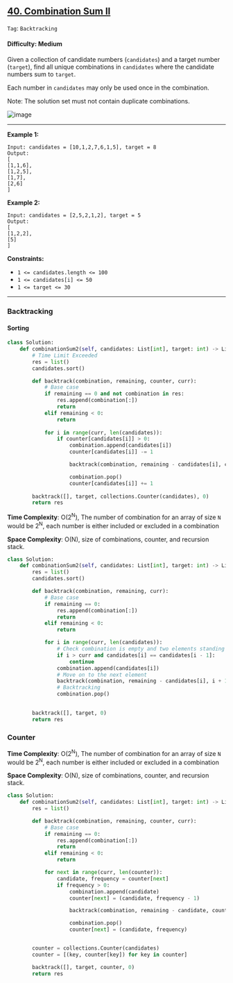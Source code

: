 ## [40. Combination Sum II](https://leetcode.com/problems/combination-sum-ii/)

```Tag```: ```Backtracking```

#### Difficulty: Medium

Given a collection of candidate numbers (```candidates```) and a target number (```target```), find all unique combinations in ```candidates``` where the candidate numbers sum to ```target```.

Each number in ```candidates``` may only be used once in the combination.

Note: The solution set must not contain duplicate combinations.

![image](https://user-images.githubusercontent.com/35042430/218571187-87c66f30-da2f-4895-9451-862808d31c92.png)

---

__Example 1:__
```
Input: candidates = [10,1,2,7,6,1,5], target = 8
Output: 
[
[1,1,6],
[1,2,5],
[1,7],
[2,6]
]
```

__Example 2:__
```
Input: candidates = [2,5,2,1,2], target = 5
Output: 
[
[1,2,2],
[5]
]
```

__Constraints:__

- ```1 <= candidates.length <= 100```
- ```1 <= candidates[i] <= 50```
- ```1 <= target <= 30```

---

### Backtracking

#### Sorting

```Python
class Solution:
    def combinationSum2(self, candidates: List[int], target: int) -> List[List[int]]:
        # Time Limit Exceeded
        res = list()
        candidates.sort()

        def backtrack(combination, remaining, counter, curr):
            # Base case
            if remaining == 0 and not combination in res:
                res.append(combination[:])
                return
            elif remaining < 0:
                return
  
            for i in range(curr, len(candidates)):
                if counter[candidates[i]] > 0:
                    combination.append(candidates[i])
                    counter[candidates[i]] -= 1

                    backtrack(combination, remaining - candidates[i], counter, i + 1)

                    combination.pop()
                    counter[candidates[i]] += 1
            
        backtrack([], target, collections.Counter(candidates), 0)
        return res
```

__Time Complexity__: O(2<sup>N</sup>), The number of combination for an array of size ```N``` would be 2<sup>N</sup>, each number is either included or excluded in a combination

__Space Complexity__: O(N), size of combinations, counter, and recursion stack.

```Python
class Solution:
    def combinationSum2(self, candidates: List[int], target: int) -> List[List[int]]:
        res = list()
        candidates.sort()

        def backtrack(combination, remaining, curr):
            # Base case
            if remaining == 0:
                res.append(combination[:])
                return
            elif remaining < 0:
                return

            for i in range(curr, len(candidates)):
                # Check combination is empty and two elements standing next to each other in a sorted array are the same
                if i > curr and candidates[i] == candidates[i - 1]:
                    continue
                combination.append(candidates[i])
                # Move on to the next element
                backtrack(combination, remaining - candidates[i], i + 1)
                # Backtracking
                combination.pop()

            
        backtrack([], target, 0)
        return res
```

### Counter

__Time Complexity__: O(2<sup>N</sup>), The number of combination for an array of size ```N``` would be 2<sup>N</sup>, each number is either included or excluded in a combination

__Space Complexity__: O(N), size of combinations, counter, and recursion stack.

```Python
class Solution:
    def combinationSum2(self, candidates: List[int], target: int) -> List[List[int]]:
        res = list()

        def backtrack(combination, remaining, counter, curr):
            # Base case
            if remaining == 0:
                res.append(combination[:])
                return
            elif remaining < 0:
                return

            for next in range(curr, len(counter)):
                candidate, frequency = counter[next]
                if frequency > 0:
                    combination.append(candidate)
                    counter[next] = (candidate, frequency - 1)

                    backtrack(combination, remaining - candidate, counter, next)

                    combination.pop()
                    counter[next] = (candidate, frequency)     


        counter = collections.Counter(candidates)
        counter = [(key, counter[key]) for key in counter]

        backtrack([], target, counter, 0)
        return res
```



